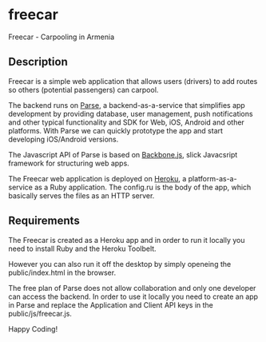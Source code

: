 freecar
=======

Freecar - Carpooling in Armenia

Description
-----------

Freecar is a simple web application that allows users (drivers) to add routes so others (potential passengers) can carpool.

The backend runs on [Parse](http://parse.com/), a backend-as-a-service that simplifies app development by providing database, user management, push notifications and other typical functionality and SDK for Web, iOS, Android and other platforms. With Parse we can quickly prototype the app and start developing iOS/Android versions.

The Javascript API of Parse is based on [Backbone.js](http://backbonejs.org/), slick Javacsript framework for structuring web apps.


The Freecar web application is deployed on [Heroku](http://www.heroku.com/), a platform-as-a-service as a Ruby application. The config.ru is the body of the app, which basically serves the files as an HTTP server.

Requirements
------------

The Freecar is created as a Heroku app and in order to run it locally you need to install Ruby and the Heroku Toolbelt.

However you can also run it off the desktop by simply openeing the public/index.html in the browser.

The free plan of Parse does not allow collaboration and only one developer can access the backend. In order to use it locally you need to create an app in Parse and replace the Application and Client API keys in the public/js/freecar.js.

Happy Coding!
